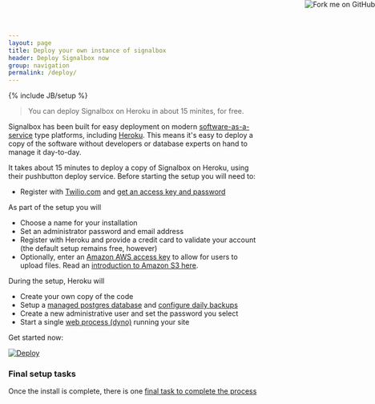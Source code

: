 ```yaml
---
layout: page
title: Deploy your own instance of signalbox
header: Deploy Signalbox now
group: navigation
permalink: /deploy/
---
```

{% include JB/setup %}


> You can deploy Signalbox on Heroku in about 15 minites, for free.


Signalbox has been built for easy deployment on modern [software-as-a-service](http://en.wikipedia.org/wiki/Software_as_a_service) type platforms, including [Heroku](http://heroku.com). This means it's easy to deploy a copy of the software without developers or database experts on hand to manage it day-to-day.

It takes about 15 minutes to deploy a copy of Signalbox on Heroku, using their pushbutton deploy service. Before starting the setup you will need to:

- Register with [Twilio.com](https://www.twilio.com) and [get an access key and password](https://www.twilio.com/help/faq/twilio-basics/what-is-the-auth-token-and-how-can-it-be-reset)

As part of the setup you will

- Choose a name for your installation
- Set an administrator password and email address
- Register with Heroku and provide a credit card to validate your account (the default setup remains free, however)
- Optionally, enter an [Amazon AWS access key](http://aws.amazon.com/iam/) to allow for users to upload files. Read an [introduction to Amazon S3 here](http://docs.aws.amazon.com/AmazonS3/latest/dev/Introduction.html).


During the setup, Heroku will

- Create your own copy of the code
- Setup a [managed postgres database](https://www.heroku.com/postgres) and [configure daily backups](https://devcenter.heroku.com/articles/pgbackups)
- Create a new administrative user and set the password you select
- Start a single [web process (dyno)](https://devcenter.heroku.com/articles/how-heroku-works) running your site


Get started now:

[![Deploy](https://www.herokucdn.com/deploy/button.png)](https://heroku.com/deploy?template=https://github.com/puterleat/signalbox-example-project/tree/master)




### Final setup tasks

Once the install is complete, there is one [final task to complete the process](/deploy/final-setup.html)










<a href="https://github.com/puterleat/signalbox"><img style="position: absolute; top: 0; right: 0; border: 0;" src="https://camo.githubusercontent.com/365986a132ccd6a44c23a9169022c0b5c890c387/68747470733a2f2f73332e616d617a6f6e6177732e636f6d2f6769746875622f726962626f6e732f666f726b6d655f72696768745f7265645f6161303030302e706e67" alt="Fork me on GitHub" data-canonical-src="https://s3.amazonaws.com/github/ribbons/forkme_right_red_aa0000.png"></a>
